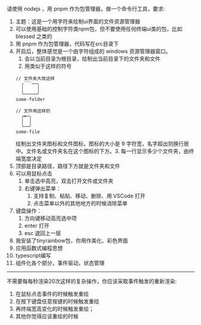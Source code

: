请使用 nodejs ，用 pnpm 作为包管理器，做一个命令行工具，要求:

1. 主题：这是一个用字符来绘制ui界面的文件资源管理器
2. 可以使用基础的控制字符类npm包，但不要使用任何终端ui类的包，比如 blessed 之类的
3. 用 pnpm 作为包管理器，代码写在src目录下
4. 开启后，整体感觉是一个由字符组成的 windows 资源管理器窗口。
   1. 会以当前目录为根目录，绘制出当前目录下的文件夹和文件
   2. 用类似于这样的符号
   ```text
   // 文件夹大改这样
     ╭´‾`──╮
     │     │
     ╰─────╯
   some-folder
   ```
   ```text
   // 文件用这样的
     ┌━─╮
     │  │
     ╰──╯
   some-file
   ```
   绘制出文件夹图标和文件图标，图标的大小是 9 字符宽，名字超出则换行居中。文件名或文件夹名在这个图标的下方。3. 每一行显示多少个文件夹，由终端宽度决定
5. 顶部是目录路径，路径下方就是文件夹和文件
6. 可以用鼠标点击
   1. 单击选中高亮，双击打开文件或文件夹
   2. 右键弹出菜单：
      1. 支持复制、粘贴、移动、删除、用 VSCode 打开
      2. 点击菜单以外的其他地方的时候消除菜单
7. 键盘操作：
   1. 方向键移动高亮选中项
   2. enter 打开
   3. esc 退回上一层
8. 我安装了tinyrainbow包，你用作美化、彩色界面
9. 应用函数式编程思想
10. typescript编写
11. 组件化各个部分，事件驱动，状态管理

---

不需要每每秒渲染20次这样的复杂操作，你应该采取事件触发的重新渲染:

1. 在鼠标点击事件的时候触发重绘
2. 在按下键盘任意按键的时候触发重绘
3. 再终端宽高变化的时候触发重绘；
4. 其他你觉得应该重绘的时候

